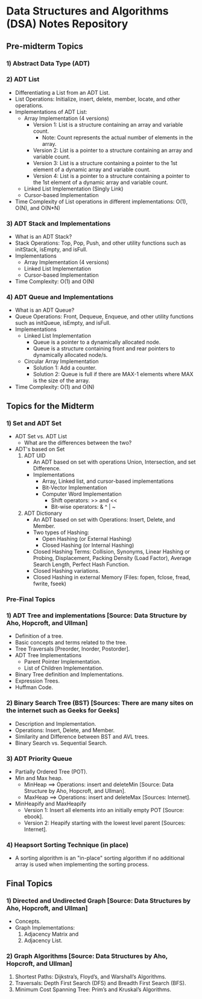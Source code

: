 # Data Structures and Algorithms (DSA) Notes Repository

## Pre-midterm Topics
### 1) Abstract Data Type (ADT)
### 2) ADT List
   - Differentiating a List from an ADT List.
   - List Operations: Initialize, insert, delete, member, locate, and other operations.
   - Implementations of ADT List:
      - Array Implementation (4 versions)
         - Version 1: List is a structure containing an array and variable count.
            - Note: Count represents the actual number of elements in the array.
         - Version 2: List is a pointer to a structure containing an array and variable count.
         - Version 3: List is a structure containing a pointer to the 1st element of a dynamic array and variable count.
         - Version 4: List is a pointer to a structure containing a pointer to the 1st element of a dynamic array and variable count.
      - Linked List Implementation (Singly Link)
      - Cursor-based Implementation
   - Time Complexity of List operations in different implementations: O(1), O(N), and O(N*N)

### 3) ADT Stack and Implementations
   - What is an ADT Stack?
   - Stack Operations: Top, Pop, Push, and other utility functions such as initStack, isEmpty, and isFull.
   - Implementations
      - Array Implementation (4 versions)
      - Linked List Implementation
      - Cursor-based Implementation
   - Time Complexity: O(1) and O(N)

### 4) ADT Queue and Implementations
   - What is an ADT Queue?
   - Queue Operations: Front, Dequeue, Enqueue, and other utility functions such as initQueue, isEmpty, and isFull.
   - Implementations
      - Linked List Implementation
         - Queue is a pointer to a dynamically allocated node.
         - Queue is a structure containing front and rear pointers to dynamically allocated node/s.
      - Circular Array Implementation
         - Solution 1: Add a counter.
         - Solution 2: Queue is full if there are MAX-1 elements where MAX is the size of the array.
   - Time Complexity: O(1) and O(N)

## Topics for the Midterm
### 1) Set and ADT Set
   - ADT Set vs. ADT List
      - What are the differences between the two?
   - ADT's based on Set
      1) ADT UID
         - An ADT based on set with operations Union, Intersection, and set Difference.
         - Implementations
            - Array, Linked list, and cursor-based implementations
            - Bit-Vector Implementation
            - Computer Word Implementation
               - Shift operators: >> and <<
               - Bit-wise operators: & ^ | ~
      2) ADT Dictionary
         - An ADT based on set with Operations: Insert, Delete, and Member.
         - Two types of Hashing:
            - Open Hashing (or External Hashing)
            - Closed Hashing (or Internal Hashing)
         - Closed Hashing Terms: Collision, Synonyms, Linear Hashing or Probing, Displacement, Packing Density (Load Factor), Average Search Length, Perfect Hash Function.
         - Closed Hashing variations.
         - Closed Hashing in external Memory (Files: fopen, fclose, fread, fwrite, fseek)

### Pre-Final Topics
### 1) ADT Tree and implementations [Source: Data Structure by Aho, Hopcroft, and Ullman]
   - Definition of a tree.
   - Basic concepts and terms related to the tree.
   - Tree Traversals [Preorder, Inorder, Postorder].
   - ADT Tree Implementations
      - Parent Pointer Implementation.
      - List of Children Implementation.
   - Binary Tree definition and Implementations.
   - Expression Trees.
   - Huffman Code.

### 2) Binary Search Tree (BST) [Sources: There are many sites on the internet such as Geeks for Geeks]
   - Description and Implementation.
   - Operations: Insert, Delete, and Member.
   - Similarity and Difference between BST and AVL trees.
   - Binary Search vs. Sequential Search.

### 3) ADT Priority Queue
   - Partially Ordered Tree (POT).
   - Min and Max heap.
      - MinHeap ==> Operations: insert and deleteMin [Source: Data Structure by Aho, Hopcroft, and Ullman].
      - MaxHeap ==> Operations: insert and deleteMax [Sources: Internet].
   - MinHeapify and MaxHeapify
      - Version 1: Insert all elements into an initially empty POT [Source: ebook].
      - Version 2: Heapify starting with the lowest level parent [Sources: Internet].

### 4) Heapsort Sorting Technique (in place)
   - A sorting algorithm is an "in-place" sorting algorithm if no additional array is used when implementing the sorting process.

## Final Topics
### 1) Directed and Undirected Graph [Source: Data Structures by Aho, Hopcroft, and Ullman]
   - Concepts.
   - Graph Implementations:
      1) Adjacency Matrix and
      2) Adjacency List.

### 2) Graph Algorithms [Source: Data Structures by Aho, Hopcroft, and Ullman]
   1) Shortest Paths: Dijkstra’s, Floyd’s, and Warshall’s Algorithms.
   2) Traversals: Depth First Search (DFS) and Breadth First Search (BFS).
   3) Minimum Cost Spanning Tree: Prim’s and Kruskal’s Algorithms.
